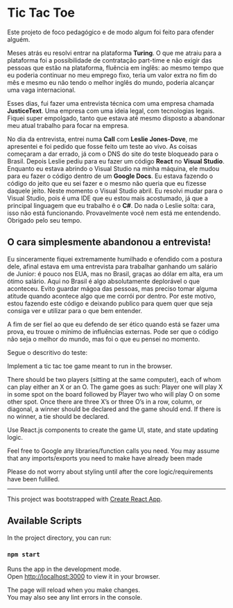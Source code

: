 # Tic Tac Toe

Este projeto de foco pedagógico e de modo algum foi feito para ofender alguém.

Meses atrás eu resolvi entrar na plataforma **Turing**. O que me atraiu para a plataforma foi a possibilidade de contratação part-time e não exigir das pessoas que estão na plataforma, fluência em inglês: ao mesmo tempo que eu poderia continuar no meu emprego fixo, teria um valor extra no fim do mês e mesmo eu não tendo o melhor inglês do mundo, poderia alcançar uma vaga internacional.

Esses dias, fui fazer uma entrevista técnica com uma empresa chamada **JusticeText**. Uma empresa com uma ideia legal, com tecnologias legais. Fiquei super empolgado, tanto que estava até mesmo disposto a abandonar meu atual trabalho para focar na empresa.

No dia da entrevista, entrei numa **Call** com **Leslie Jones-Dove**, me apresentei e foi pedido que fosse feito um teste ao vivo. As coisas começaram a dar errado, já com o DNS do site do teste bloqueado para o Brasil. Depois Leslie pediu para eu fazer um código **React** no **Visual Studio**. Enquanto eu estava abrindo o Visual Studio na minha máquina, ele mudou para eu fazer o código dentro de um **Google Docs**. Eu estava fazendo o código do jeito que eu sei fazer e o mesmo não queria que eu fizesse daquele jeito. Neste momento o Visual Studio abril. Eu resolvi mudar para o Visual Studio, pois é uma IDE que eu estou mais acostumado, já que a principal linguagem que eu trabalho é o **C#**. Do nada o Leslie solta: cara, isso não está funcionando. Provavelmente você nem está me entendendo. Obrigado pelo seu tempo.

## O cara simplesmente abandonou a entrevista!

Eu sinceramente fiquei extremamente humilhado e ofendido com a postura dele, afinal estava em uma entrevista para trabalhar ganhando um salário de Junior: é pouco nos EUA, mas no Brasil, graças ao dólar em alta, era um ótimo salário. Aqui no Brasil é algo absolutamente deplorável o que aconteceu. Evito guardar mágoa das pessoas, mas preciso tomar alguma atitude quando acontece algo que me corrói por dentro. Por este motivo, estou fazendo este código e deixando publico para quem quer que seja consiga ver e utilizar para o que bem entender.

A fim de ser fiel ao que eu defendo de ser ético quando está se fazer uma prova, eu trouxe o mínimo de influências externas. Pode ser que o código não seja o melhor do mundo, mas foi o que eu pensei no momento.

Segue o descritivo do teste:

Implement a tic tac toe game meant to run in the browser.

There should be two players (sitting at the same computer), each of whom can play either an X or an O.
The game goes as such: Player one will play X in some spot on the board followed by Player two who will play O on some other spot.
Once there are three X’s or three O’s in a row, column, or diagonal, a winner should be declared and the game should end. If there is no winner,
a tie should be declared.

Use React.js components to create the game UI, state, and state updating logic.

Feel free to Google any libraries/function calls you need. You may assume that any imports/exports you need to make have already been made

Please do not worry about styling until after the core logic/requirements have been fulilled.

---

This project was bootstrapped with [Create React App](https://github.com/facebook/create-react-app).

## Available Scripts

In the project directory, you can run:

### `npm start`

Runs the app in the development mode.\
Open [http://localhost:3000](http://localhost:3000) to view it in your browser.

The page will reload when you make changes.\
You may also see any lint errors in the console.
